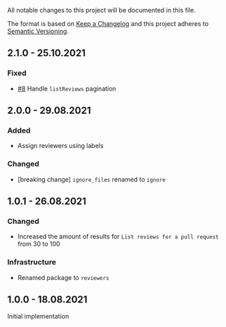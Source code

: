 All notable changes to this project will be documented in this file.

The format is based on [Keep a Changelog](http://keepachangelog.com/)
and this project adheres to [Semantic Versioning](http://semver.org/).

## 2.1.0 - 25.10.2021

### Fixed
- [#8](https://github.com/zattoo/reviewers/issues/8) Handle `listReviews` pagination

## 2.0.0 - 29.08.2021

### Added
- Assign reviewers using labels

### Changed
- [breaking change] `ignore_files` renamed to `ignore`

## 1.0.1 - 26.08.2021

### Changed
- Increased the amount of results for `List reviews for a pull request` from 30 to 100

### Infrastructure
- Renamed package to `reviewers`

## 1.0.0 - 18.08.2021

Initial implementation
